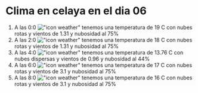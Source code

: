 # Clima en celaya en el dia 06

1. A las 0:0 !["icon weather"](http://openweathermap.org/img/w/04n.png) tenemos una temperatura de 19 C con nubes rotas y  vientos de 1.31 y nubosidad al 75%
1. A las 2:0 !["icon weather"](http://openweathermap.org/img/w/04n.png) tenemos una temperatura de 18 C con nubes rotas y  vientos de 1.31 y nubosidad al 75%
1. A las 4:0 !["icon weather"](http://openweathermap.org/img/w/03n.png) tenemos una temperatura de 13.76 C con nubes dispersas y  vientos de 0.96 y nubosidad al 44%
1. A las 6:0 !["icon weather"](http://openweathermap.org/img/w/04n.png) tenemos una temperatura de 17 C con nubes rotas y  vientos de 3.1 y nubosidad al 75%
1. A las 8:0 !["icon weather"](http://openweathermap.org/img/w/04n.png) tenemos una temperatura de 16 C con nubes rotas y  vientos de 3.1 y nubosidad al 75%
